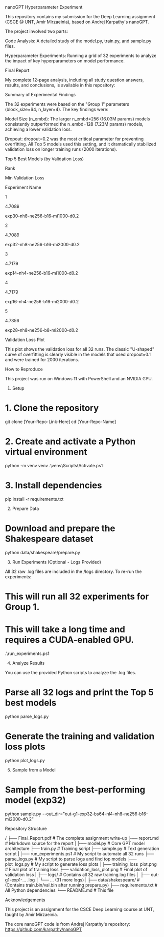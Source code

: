nanoGPT Hyperparameter Experiment

This repository contains my submission for the Deep Learning assignment (CSCE @ UNT, Amir Mirzaeinia), based on Andrej Karpathy's nanoGPT.

The project involved two parts:

Code Analysis: A detailed study of the model.py, train.py, and sample.py files.

Hyperparameter Experiments: Running a grid of 32 experiments to analyze the impact of key hyperparameters on model performance.

Final Report

My complete 12-page analysis, including all study question answers, results, and conclusions, is available in this repository:

Summary of Experimental Findings

The 32 experiments were based on the "Group 1" parameters (block_size=64, n_layer=4). The key findings were:

Model Size (n_embd): The larger n_embd=256 (16.03M params) models consistently outperformed the n_embd=128 (7.23M params) models, achieving a lower validation loss.

Dropout: dropout=0.2 was the most critical parameter for preventing overfitting. All Top 5 models used this setting, and it dramatically stabilized validation loss on longer training runs (2000 iterations).

Top 5 Best Models (by Validation Loss)

Rank

Min Validation Loss

Experiment Name

1

4.7089

exp30-nh8-ne256-b16-mi1000-d0.2

2

4.7089

exp32-nh8-ne256-b16-mi2000-d0.2

3

4.7179

exp14-nh4-ne256-b16-mi1000-d0.2

4

4.7179

exp16-nh4-ne256-b16-mi2000-d0.2

5

4.7356

exp28-nh8-ne256-b8-mi2000-d0.2

Validation Loss Plot

This plot shows the validation loss for all 32 runs. The classic "U-shaped" curve of overfitting is clearly visible in the models that used dropout=0.1 and were trained for 2000 iterations.

How to Reproduce

This project was run on Windows 11 with PowerShell and an NVIDIA GPU.

1. Setup

# 1. Clone the repository
git clone [Your-Repo-Link-Here]
cd [Your-Repo-Name]

# 2. Create and activate a Python virtual environment
python -m venv venv
.\venv\Scripts\Activate.ps1

# 3. Install dependencies
pip install -r requirements.txt


2. Prepare Data

# Download and prepare the Shakespeare dataset
python data/shakespeare/prepare.py


3. Run Experiments (Optional - Logs Provided)

All 32 raw .log files are included in the /logs directory. To re-run the experiments:

# This will run all 32 experiments for Group 1.
# This will take a long time and requires a CUDA-enabled GPU.
.\run_experiments.ps1


4. Analyze Results

You can use the provided Python scripts to analyze the .log files.

# Parse all 32 logs and print the Top 5 best models
python parse_logs.py

# Generate the training and validation loss plots
python plot_logs.py


5. Sample from a Model

# Sample from the best-performing model (exp32)
python sample.py --out_dir="out-g1-exp32-bs64-nl4-nh8-ne256-b16-mi2000-d0.2"


Repository Structure

/
├── Final_Report.pdf         # The complete assignment write-up
├── report.md                  # Markdown source for the report
|
├── model.py                 # Core GPT model architecture
├── train.py                 # Training script
├── sample.py                # Text generation script
|
├── run_experiments.ps1        # My script to automate all 32 runs
├── parse_logs.py              # My script to parse logs and find top models
├── plot_logs.py               # My script to generate loss plots
|
├── training_loss_plot.png   # Final plot of training loss
├── validation_loss_plot.png # Final plot of validation loss
|
├── logs/                      # Contains all 32 raw training.log files
│   ├── out-g1-exp1-... .log
│   └── ... (31 more logs)
|
├── data/shakespeare/          # (Contains train.bin/val.bin after running prepare.py)
├── requirements.txt           # All Python dependencies
└── README.md                  # This file


Acknowledgements

This project is an assignment for the CSCE Deep Learning course at UNT, taught by Amir Mirzaeinia.

The core nanoGPT code is from Andrej Karpathy's repository: https://github.com/karpathy/nanoGPT
